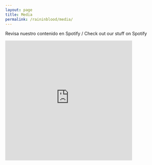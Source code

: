 ```yaml
---
layout: page
title: Media
permalink: /raininblood/media/
---
```


Revisa nuestro contenido en Spotify / Check out our stuff on Spotify

<iframe src="https://open.spotify.com/embed/album/6K8isg92TXanFqAIQxveI9" width="80%" height="380" frameborder="0" allowtransparency="true" allow="encrypted-media"></iframe>
